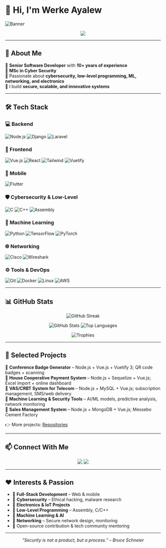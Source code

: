 # 👋 Hi, I'm Werke Ayalew  

![Banner](https://i.imgur.com/DA5xG2k.png) <!-- You can replace this with your custom banner -->

<p align="center">
  <img src="https://readme-typing-svg.herokuapp.com?size=22&duration=4000&color=36BCF7&center=true&vCenter=true&width=600&lines=Senior+Software+Developer;MSc+in+Cyber+Security;Full+Stack+Web+%26+Mobile+Engineer;Cybersecurity+%7C+Machine+Learning+%7C+Networking;Electronics+%26+IoT+Builder" />
</p>

---

## 🚀 About Me
🔹 **Senior Software Developer** with **10+ years of experience**  
🔹 **MSc in Cyber Security**  
🔹 Passionate about **cybersecurity, low-level programming, ML, networking, and electronics**  
🔹 I build **secure, scalable, and innovative systems**  

---

## 🛠️ Tech Stack

### 💻 Backend
![Node.js](https://img.shields.io/badge/Node.js-339933?style=for-the-badge&logo=node.js&logoColor=white)
![Django](https://img.shields.io/badge/Django-092E20?style=for-the-badge&logo=django&logoColor=white)
![Laravel](https://img.shields.io/badge/Laravel-F05340?style=for-the-badge&logo=laravel&logoColor=white)

### 🎨 Frontend
![Vue.js](https://img.shields.io/badge/Vue.js-35495E?style=for-the-badge&logo=vue.js&logoColor=4FC08D)
![React](https://img.shields.io/badge/React-20232A?style=for-the-badge&logo=react&logoColor=61DAFB)
![Tailwind](https://img.shields.io/badge/Tailwind_CSS-06B6D4?style=for-the-badge&logo=tailwind-css&logoColor=white)
![Vuetify](https://img.shields.io/badge/Vuetify-1867C0?style=for-the-badge&logo=vuetify&logoColor=white)

### 📱 Mobile
![Flutter](https://img.shields.io/badge/Flutter-02569B?style=for-the-badge&logo=flutter&logoColor=white)

### 🛡️ Cybersecurity & Low-Level
![C](https://img.shields.io/badge/C-00599C?style=for-the-badge&logo=c&logoColor=white)
![C++](https://img.shields.io/badge/C++-00599C?style=for-the-badge&logo=cplusplus&logoColor=white)
![Assembly](https://img.shields.io/badge/Assembly-6E4C1E?style=for-the-badge&logoColor=white)

### 🤖 Machine Learning
![Python](https://img.shields.io/badge/Python-3776AB?style=for-the-badge&logo=python&logoColor=white)
![TensorFlow](https://img.shields.io/badge/TensorFlow-FF6F00?style=for-the-badge&logo=tensorflow&logoColor=white)
![PyTorch](https://img.shields.io/badge/PyTorch-EE4C2C?style=for-the-badge&logo=pytorch&logoColor=white)

### 🌐 Networking
![Cisco](https://img.shields.io/badge/Cisco-1BA0E2?style=for-the-badge&logo=cisco&logoColor=white)
![Wireshark](https://img.shields.io/badge/Wireshark-007ACC?style=for-the-badge&logo=wireshark&logoColor=white)

### ⚙️ Tools & DevOps
![Git](https://img.shields.io/badge/Git-F05032?style=for-the-badge&logo=git&logoColor=white)
![Docker](https://img.shields.io/badge/Docker-2496ED?style=for-the-badge&logo=docker&logoColor=white)
![Linux](https://img.shields.io/badge/Linux-FCC624?style=for-the-badge&logo=linux&logoColor=black)
![AWS](https://img.shields.io/badge/AWS-232F3E?style=for-the-badge&logo=amazon-aws&logoColor=white)

---

## 📊 GitHub Stats

<p align="center">
  <img src="https://github-readme-streak-stats.herokuapp.com?user=werke&theme=tokyonight&hide_border=true" alt="GitHub Streak" />
</p>

<p align="center">
  <img src="https://github-readme-stats.vercel.app/api?username=werke&show_icons=true&theme=tokyonight&count_private=true&hide_border=true" alt="GitHub Stats" />
  <img src="https://github-readme-stats.vercel.app/api/top-langs/?username=werke&layout=compact&theme=tokyonight&hide_border=true" alt="Top Languages" />
</p>

<p align="center">
  <img src="https://github-profile-trophy.vercel.app/?username=werke&theme=onedark&no-frame=true&row=1&column=6" alt="Trophies" />
</p>

---

## 💼 Selected Projects

🔹 **Conference Badge Generator** – Node.js + Vue.js + Vuetify 3; QR code badges + scanning  
🔹 **House Cooperative Payment System** – Node.js + Sequelize + Vue.js; Excel import + online dashboard  
🔹 **VAS/CRBT System for Telecom** – Node.js + MySQL + Vue.js; subscription management, SMS/web delivery  
🔹 **Machine Learning & Security Tools** – AI/ML models, predictive analysis, network monitoring  
🔹 **Sales Management System** – Node.js + MongoDB + Vue.js; Messebo Cement Factory  

👉 More projects: [Repositories](https://github.com/werke?tab=repositories)

---

## 📫 Connect With Me

<p align="center">
  <a href="mailto:werkea2@gmail.com"><img src="https://img.shields.io/badge/Gmail-D14836?style=for-the-badge&logo=gmail&logoColor=white"></a>
  <a href="https://www.linkedin.com/in/werkeayalew/"><img src="https://img.shields.io/badge/LinkedIn-0077B5?style=for-the-badge&logo=linkedin&logoColor=white"></a>
</p>

---

## ❤️ Interests & Passion

- 🔹 **Full-Stack Development** – Web & mobile  
- 🔹 **Cybersecurity** – Ethical hacking, malware research  
- 🔹 **Electronics & IoT Projects**  
- 🔹 **Low-Level Programming** – Assembly, C/C++  
- 🔹 **Machine Learning & AI**  
- 🔹 **Networking** – Secure network design, monitoring  
- 🔹 Open-source contribution & tech community mentoring  

---

<p align="center"><i>“Security is not a product, but a process.” – Bruce Schneier</i></p>
